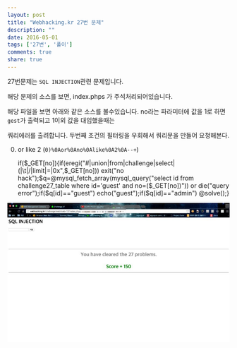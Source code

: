 ```yaml
---
layout: post
title: "Webhacking.kr 27번 문제"
description: ""
date: 2016-05-01
tags: ['27번', '풀이']
comments: true
share: true
---
```


27번문제는 `SQL INJECTION`관련 문제입니다.

해당 문제의 소스를 보면, index.phps 가 주석처리되어있습니다.

해당 파일을 보면 아래와 같은 소스를 볼수있습니다. no라는 파라미터에 값을 1로 하면 `gest`가 출력되고 1이외 값을 대입했을때는

쿼리에러를 출려합니다. 두번째 조건의 필터링을 우회해서 쿼리문을 만들어 요청해본다.

  

0) or like 2 (`0)%0Aor%0Ano%0Alike%0A2%0A--+`)

  

  

    if($_GET[no]){if(eregi("#|union|from|challenge|select|\(|\t|/|limit|=|0x",$_GET[no])) exit("no hack");$q=@mysql_fetch_array(mysql_query("select id from challenge27_table where id='guest' and no=($_GET[no])")) or die("query error");if($q[id]=="guest") echo("guest");if($q[id]=="admin") @solve();}

![](/assets/images/posts/612/2615984C5725EB39214638.JPEG)

  

